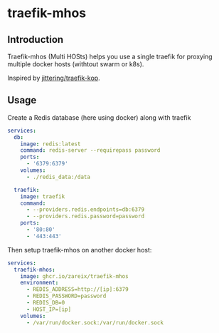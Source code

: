 # traefik-mhos

## Introduction

Traefik-mhos (Multi HOSts) helps you use a single traefik for proxying multiple docker hosts (withtout swarm or k8s).

Inspired by [jittering/traefik-kop](https://github.com/jittering/traefik-kop).

## Usage

Create a Redis database (here using docker) along with traefik

```yaml
services:
  db:
    image: redis:latest
    command: redis-server --requirepass password
    ports:
      - '6379:6379'
    volumes:
      - ./redis_data:/data

  traefik:
    image: traefik
    command:
      - --providers.redis.endpoints=db:6379
      - --providers.redis.password=password
    ports:
      - '80:80'
      - '443:443'
```

Then setup traefik-mhos on another docker host:

```yaml
services:
  traefik-mhos:
    image: ghcr.io/zareix/traefik-mhos
    environment:
      - REDIS_ADDRESS=http://[ip]:6379
      - REDIS_PASSWORD=password
      - REDIS_DB=0
      - HOST_IP=[ip]
    volumes:
      - /var/run/docker.sock:/var/run/docker.sock
```

